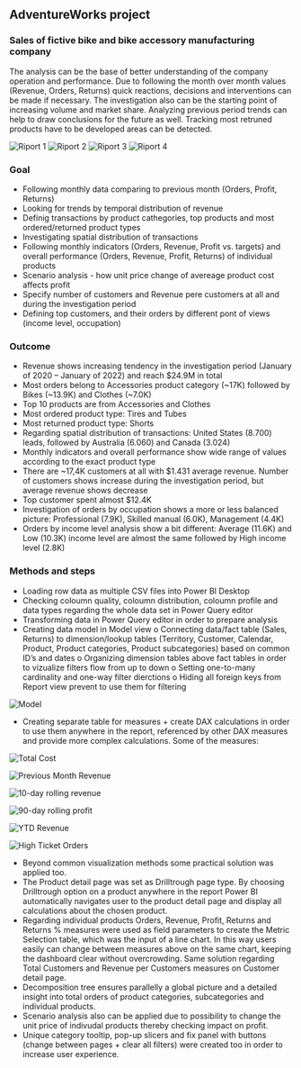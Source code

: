 ## AdventureWorks project
### Sales of fictive bike and bike accessory manufacturing company 
The analysis can be the base of better understanding of the company operation and performance. Due to following the month over month values (Revenue, Orders, Returns) quick reactions, decisions and interventions can be made if necessary. The investigation also can be the starting point of increasing volume and market share. Analyzing previous period trends can help to draw conclusions for the future as well. Tracking most retruned products have to be developed areas can be detected.

![Riport 1](https://github.com/user-attachments/assets/a7516a3d-7cb3-4c6b-af40-f3324fd346b0)
![Riport 2](https://github.com/user-attachments/assets/ebea22e3-e29a-4fb1-b950-d2aad23e6063)
![Riport 3](https://github.com/user-attachments/assets/3b38abf4-c535-44ac-8b05-7958be95d775)
![Riport 4](https://github.com/user-attachments/assets/c065fb3c-35cf-4983-b640-284144f8d74d)
### Goal
-	Following monthly data comparing to previous month (Orders, Profit, Returns)
-	Looking for trends by temporal distribution of revenue
-	Definig transactions by product cathegories, top products and most ordered/returned product types
-	Investigating spatial distribution of transactions
-	Following monthly indicators (Orders, Revenue, Profit vs. targets) and overall performance (Orders, Revenue, Profit, Returns) of individual products
-	Scenario analysis - how unit price change of avereage product cost affects profit
-	Specify number of customers and Revenue pere customers at all and during the investigation period
-	Defining top customers, and their orders by different pont of views (income level, occupation)
### Outcome
-	Revenue shows increasing tendency in the investigation period (January of 2020 – January of 2022) and reach $24.9M in total
-	Most orders belong to Accessories product category (~17K) followed by Bikes (~13.9K) and Clothes (~7.0K)
-	Top 10 products are from Accessories and Clothes
-	Most ordered product type: Tires and Tubes
-	Most returned product type: Shorts
-	Regarding spatial distribution of transactions: United States (8.700) leads, followed by Australia (6.060) and Canada (3.024)
-	Monthly indicators and overall performance show wide range of values according to the exact product type
-	There are ~17,4K customers at all with $1.431 average revenue. Number of customers shows increase during the investigation period, but average revenue shows decrease
-	Top customer spent almost $12.4K
-	Investigation of orders by occupation shows a more or less balanced picture: Professional (7.9K), Skilled manual (6.0K), Management (4.4K)
-	Orders by income level analysis show a bit different: Average (11.6K) and Low (10.3K) income level are almost the same followed by High income level (2.8K)
### Methods and steps
-	Loading row data as multiple CSV files into Power BI Desktop
-	Checking coloumn quality, coloumn distribution, coloumn profile and data types regarding the whole data set in Power Query editor
-	Transforming data in Power Query editor in order to prepare analysis
-	Creating data model in Model view
o	Connecting data/fact table (Sales, Returns) to dimension/lookup tables (Territory, Customer, Calendar, Product, Product categories, Product subcategories) based on common ID’s and dates
o	Organizing dimension tables above fact tables in order to vizualize filters flow from up to down
o	Setting one-to-many cardinality and one-way filter dierctions
o	Hiding all foreign keys from Report view prevent to use them for filtering

![Model](https://github.com/user-attachments/assets/df3b680b-950c-4e5f-9ab8-cd549e580996)
-	Creating separate table for measures + create DAX calculations in order to use them anywhere in the report, referenced by other DAX measures and provide more complex calculations. Some of the measures:

![Total Cost](https://github.com/user-attachments/assets/85fdb6f5-6af9-458e-a623-cfb7d6db4a8c)

![Previous Month Revenue](https://github.com/user-attachments/assets/e5f1c7c5-aca8-4205-8779-5e2caaf5ebfb)

![10-day rolling revenue](https://github.com/user-attachments/assets/62aaa5e3-9e78-456b-b08c-984d5ae53aa1)

![90-day rolling profit](https://github.com/user-attachments/assets/88751816-24ff-4ff2-ab5d-78042917a024)

![YTD Revenue](https://github.com/user-attachments/assets/2eb531d0-c526-410a-a2e9-cbd10b729659)

![High Ticket Orders](https://github.com/user-attachments/assets/5333ae30-8ec3-4708-b5e1-3e96da9919e4)
-	Beyond common visualization methods some practical solution was applied too.
-	The Product detail page was set as Drilltrough page type. By choosing Drilltrough option on a product anywhere in the report Power BI automatically navigates user to the product detail page and display all calculations about the chosen product.
-	Regarding individual products Orders, Revenue, Profit, Returns and Returns % measures were used as field parameters to create the Metric Selection table, which was the input of a line chart. In this way users easily can change between measures above on the same chart, keeping the dashboard clear without overcrowding. Same solution regarding Total Customers and Revenue per Customers measures on Customer detail page.
-	Decomposition tree ensures parallelly a global picture and a detailed insight into total orders of product categories, subcategories and individual products.
-	Scenario analysis also can be applied due to possibility to change the unit price of indivudal products thereby checking impact on profit.
-	Unique category tooltip, pop-up slicers and fix panel with buttons (change between pages + clear all filters) were created too in order to increase user experience.
